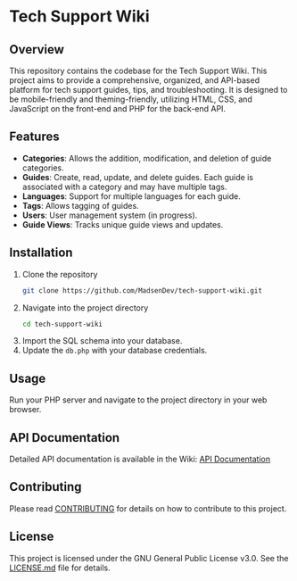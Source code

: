 # Tech Support Wiki

## Overview

This repository contains the codebase for the Tech Support Wiki. This project aims to provide a comprehensive, organized, and API-based platform for tech support guides, tips, and troubleshooting. It is designed to be mobile-friendly and theming-friendly, utilizing HTML, CSS, and JavaScript on the front-end and PHP for the back-end API.

## Features

- **Categories**: Allows the addition, modification, and deletion of guide categories.
- **Guides**: Create, read, update, and delete guides. Each guide is associated with a category and may have multiple tags.
- **Languages**: Support for multiple languages for each guide.
- **Tags**: Allows tagging of guides.
- **Users**: User management system (in progress).
- **Guide Views**: Tracks unique guide views and updates.
  
## Installation

1. Clone the repository
    ```bash
    git clone https://github.com/MadsenDev/tech-support-wiki.git
    ```
2. Navigate into the project directory
    ```bash
    cd tech-support-wiki
    ```
3. Import the SQL schema into your database.
4. Update the `db.php` with your database credentials.

## Usage

Run your PHP server and navigate to the project directory in your web browser.

## API Documentation

Detailed API documentation is available in the Wiki: [API Documentation](https://github.com/MadsenDev/tech-support-wiki/wiki)

## Contributing

Please read [CONTRIBUTING](CONTRIBUTING) for details on how to contribute to this project.

## License

This project is licensed under the GNU General Public License v3.0. See the [LICENSE.md](LICENSE.md) file for details.
